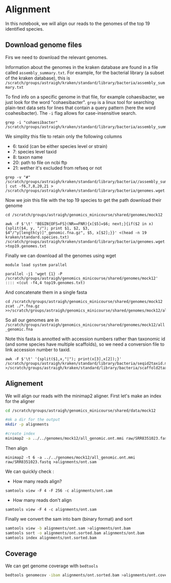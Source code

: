 # Alignment

In this notebook, we will align our reads to the genomes of the top 19 identified species.

## Download genome files

Firs we need to download the relevant genomes.

Information about the genomes in the kraken database are found in a file called `assembly_summary.txt`. For example, for the bacterial library (a subset of the kraken database), this is `/scratch/groups/astraigh/kraken/standard/library/bacteria/assembly_summary.txt`


To find info on a specific genome in that file, for example cohaesibacter, we just look for the word "cohaesibacter". `grep` is a linux tool for searching plain-text data sets for lines that contain a query pattern (here the word coahesibacter). The `-i` flag allows for case-insensitive search. 

```
grep -i "cohaesibacter" /scratch/groups/astraigh/kraken/standard/library/bacteria/assembly_summary.txt
```

We simplity this file to retain only the following columns
- 6: taxid (can be either species level or strain)
- 7: species level taxid
- 8: taxon name 
- 20: path to file on ncbi ftp
- 21: wether it's excluded from refseq or not


```
grep -v "#" /scratch/groups/astraigh/kraken/standard/library/bacteria//assembly_summary.txt | cut -f6,7,8,20,21 > /scratch/groups/astraigh/kraken/standard/library/bacteria/genomes.wget.txt
```

Now we join this file with the top 19 species to get the path  download their genome

```
cd /scratch/groups/astraigh/genomics_minicourse/shared/genomes/mock12

awk -F $'\t' 'BEGIN{OFS=FS}(NR==FNR){x[$5]=$6; next;}{if($2 in x){split($4, y, "/"); print $1, $2, $3, $4"/"y[length(y)]"_genomic.fna.gz", $5, x[$2];}}' <(head -n 19 kraken/standard.species.txt) /scratch/groups/astraigh/kraken/standard/library/bacteria/genomes.wget.txt  >top19.genomes.txt
```

Finally we can download all the genomes using wget
```
module load system parallel

parallel -j1 'wget {1} -P /scratch/groups/astraigh/genomics_minicourse/shared/genomes/mock12' :::: <(cut -f4,4 top19.genomes.txt)
```

And concatenate them in a single fasta
```
cd /scratch/groups/astraigh/genomics_minicourse/shared/genomes/mock12
zcat ./*.fna.gz >>/scratch/groups/astraigh/genomics_minicourse/shared/genomes/mock12/all_genomic.fna
```

So all our genomes are in `/scratch/groups/astraigh/genomics_minicourse/shared/genomes/mock12/all_genomic.fna`

Note this fasta is annotted with accession numbers rather than taxonomic id (and some species have multiple scaffolds), so we need a conversion file to link accession number to taxid.

```
awk -F $'\t' '{split($1,x,"|"); print(x[3],x[2]);}' /scratch/groups/astraigh/kraken/standard/library/bacteria/seqid2taxid.map >/scratch/groups/astraigh/kraken/standard/library/bacteria/scaffold2taxid.map
```


## Alignement

We will align our reads with the minimap2 aligner. First let's make an index for the aligner

```bash
cd /scratch/groups/astraigh/genomics_minicourse/shared/data/mock12

#mk a dir for the output
mkdir -p alignments

#create index
minimap2 -a ../../genomes/mock12/all_genomic.ont.mmi raw/SRR8351023.fastq >alignments/ont.sam
```

Then align
```
minimap2 -t 6 -a ../../genomes/mock12/all_genomic.ont.mmi raw/SRR8351023.fastq >alignments/ont.sam
```

We can quickly check :
- How many reads align?
```
samtools view -F 4 -F 256 -c alignments/ont.sam
```

- How many reads don't align
```
samtools view -F 4 -c alignments/ont.sam
```

Finally we convert the sam into bam (binary format) and sort
```bash 
samtools view -b alignments/ont.sam >alignments/ont.bam
samtools sort -o alignments/ont.sorted.bam alignments/ont.bam
samtools index alignments/ont.sorted.bam
```


## Coverage

We can get genome coverage with `bedtools`

```bash
bedtools genomecov -ibam alignments/ont.sorted.bam >alignments/ont.coverage.txt
```


